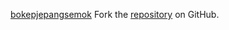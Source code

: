 [bokepjepangsemok](https://bokepjepangsemok.pages.dev)
Fork the [repository](https://github.com/ceriguna) on GitHub.